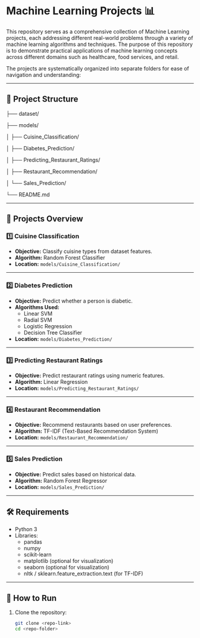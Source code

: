 # Machine Learning Projects 📊

This repository serves as a comprehensive collection of Machine Learning projects, each addressing different real-world problems through a variety of machine learning algorithms and techniques. The purpose of this repository is to demonstrate practical applications of machine learning concepts across different domains such as healthcare, food services, and retail.

The projects are systematically organized into separate folders for ease of navigation and understanding:

---

## 📂 Project Structure

├── dataset/ 

├── models/ 

│ ├── Cuisine_Classification/

│ ├── Diabetes_Prediction/

│ ├── Predicting_Restaurant_Ratings/

│ ├── Restaurant_Recommendation/

│ └── Sales_Prediction/

└── README.md 

---

## 🚀 Projects Overview

### 1️⃣ Cuisine Classification
- **Objective:** Classify cuisine types from dataset features.
- **Algorithm:** Random Forest Classifier  
- **Location:** `models/Cuisine_Classification/`

---

### 2️⃣ Diabetes Prediction
- **Objective:** Predict whether a person is diabetic.
- **Algorithms Used:**
  - Linear SVM  
  - Radial SVM  
  - Logistic Regression  
  - Decision Tree Classifier  
- **Location:** `models/Diabetes_Prediction/`

---

### 3️⃣ Predicting Restaurant Ratings
- **Objective:** Predict restaurant ratings using numeric features.
- **Algorithm:** Linear Regression  
- **Location:** `models/Predicting_Restaurant_Ratings/`

---

### 4️⃣ Restaurant Recommendation
- **Objective:** Recommend restaurants based on user preferences.
- **Algorithm:** TF-IDF (Text-Based Recommendation System)  
- **Location:** `models/Restaurant_Recommendation/`

---

### 5️⃣ Sales Prediction
- **Objective:** Predict sales based on historical data.
- **Algorithm:** Random Forest Regressor  
- **Location:** `models/Sales_Prediction/`

---

## 🛠 Requirements
- Python 3
- Libraries:
  - pandas
  - numpy
  - scikit-learn
  - matplotlib (optional for visualization)
  - seaborn (optional for visualization)
  - nltk / sklearn.feature_extraction.text (for TF-IDF)

---

## 🚦 How to Run
1. Clone the repository:
   ```bash
   git clone <repo-link>
   cd <repo-folder>
